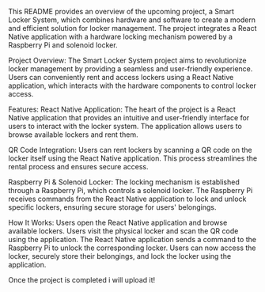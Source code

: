 This README provides an overview of the upcoming project, a Smart Locker System, which combines hardware and software to create a modern and efficient solution for locker management.
The project integrates a React Native application with a hardware locking mechanism powered by a Raspberry Pi and solenoid locker.

Project Overview:
The Smart Locker System project aims to revolutionize locker management by providing a seamless and user-friendly experience.
Users can conveniently rent and access lockers using a React Native application, which interacts with the hardware components to control locker access.

Features:
React Native Application: The heart of the project is a React Native application that provides an intuitive and user-friendly interface for users to interact with the locker system.
The application allows users to browse available lockers and rent them.

QR Code Integration: Users can rent lockers by scanning a QR code on the locker itself using the React Native application. 
This process streamlines the rental process and ensures secure access.

Raspberry Pi & Solenoid Locker: The locking mechanism is established through a Raspberry Pi, which controls a solenoid locker. 
The Raspberry Pi receives commands from the React Native application to lock and unlock specific lockers, ensuring secure storage for users' belongings.

How It Works:
Users open the React Native application and browse available lockers.
Users visit the physical locker and scan the QR code using the application.
The React Native application sends a command to the Raspberry Pi to unlock the corresponding locker.
Users can now access the locker, securely store their belongings, and lock the locker using the application.

Once the project is completed i will upload it!
